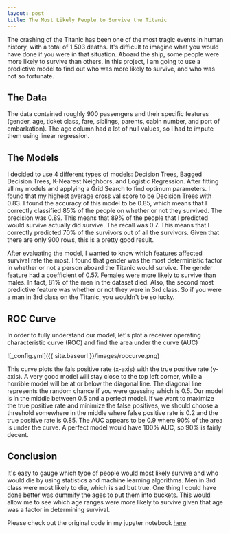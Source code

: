 ```yaml
---
layout: post
title: The Most Likely People to Survive the Titanic
---  
```


The crashing of the Titanic has been one of the most tragic events in human history, with a total of 1,503 deaths. It's difficult to imagine what you would have done if you were in that situation. Aboard the ship, some people were more likely to survive than others. In this project, I am going to use a predictive model to find out who was more likely to survive, and who was not so fortunate.

## The Data ##

The data contained roughly 900 passengers and their specific features (gender, age, ticket class, fare, siblings, parents, cabin number, and port of embarkation). The age column had a lot of null values, so I had to impute them using linear regression.

## The Models ##

I decided to use 4 different types of models: Decision Trees, Bagged Decision Trees, K-Nearest Neighbors, and Logistic Regression. After fitting all my models and applying a Grid Search to find optimum parameters. I found that my highest average cross val score to be Decision Trees with 0.83. I found the accuracy of this model to be 0.85, which means that I correctly classified 85% of the people on whether or not they survived. The precision was 0.89. This means that 89% of the people that I predicted would survive actually did survive. The recall was 0.7. This means that I correctly predicted 70% of the survivors out of all the survivors. Given that there are only 900 rows, this is a pretty good result.

After evaluating the model, I wanted to know which features affected survival rate the most. I found that gender was the most deterministic factor in whether or not a person aboard the Titanic would survive. The gender feature had a coefficient of 0.57. Females were more likely to survive than males. In fact, 81% of the men in the dataset died. Also, the second most predictive feature was whether or not they were in 3rd class. So if you were a man in 3rd class on the Titanic, you wouldn't be so lucky.

## ROC Curve ##

In order to fully understand our model, let's plot a receiver operating characteristic curve (ROC) and find the area under the curve (AUC)

![_config.yml]({{ site.baseurl }}/images/roccurve.png)

This curve plots the fals positive rate (x-axis) with the true positive rate (y-axis). A very good model will stay close to the top left corner, while a horrible model will be at or below the diagonal line. The diagonal line represents the random chance if you were guessing which is 0.5. Our model is in the middle between 0.5 and a perfect model. If we want to maximize the true positive rate and minimize the false positives, we should choose a threshold somewhere in the middle where false positive rate is 0.2 and the true positive rate is 0.85. The AUC appears to be 0.9 where 90% of the area is under the curve. A perfect model would have 100% AUC, so 90% is fairly decent. 

## Conclusion ##

It's easy to gauge which type of people would most likely survive and who would die by using statistics and machine learning algorithms. Men in 3rd class were most likely to die, which is sad but true. One thing I could have done better was dummify the ages to put them into buckets. This would allow me to see which age ranges were more likely to survive given that age was a factor in determining survival. 

Please check out the original code in my jupyter notebook [here](https://git.generalassemb.ly/mdeguzman827/project-5-classification-disaster-mgmt/blob/master/titanic.ipynb)

